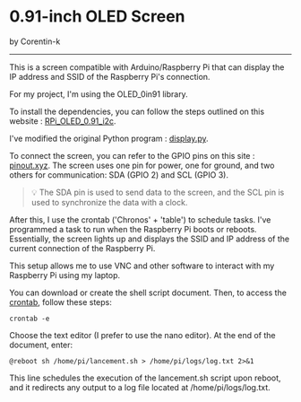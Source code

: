 # 0.91-inch OLED Screen

 by Corentin-k

---

This is a screen compatible with Arduino/Raspberry Pi that can display the IP address and SSID of the Raspberry Pi's connection.

For my project, I'm using the OLED_0in91 library.

To install the dependencies, you can follow the steps outlined on this website : [RPi_OLED_0.91_i2c](https://levelkro.xyz/wiki/RPi_OLED_0.91_i2c).

I've modified the original Python program :  [display.py](/display.py).

To connect the screen, you can refer to the GPIO pins on this site : [pinout.xyz](https://pinout.xyz/pinout/pin7_gpio4/). The screen uses one pin for power, one for ground, and two others for communication: SDA (GPIO 2) and SCL (GPIO 3).

> :bulb: The SDA pin is used to send data to the screen, and the SCL pin is used to synchronize the data with a clock.

After this, I use the crontab ('Chronos' + 'table') to schedule tasks. I've programmed a task to run when the Raspberry Pi boots or reboots. Essentially, the screen lights up and displays the SSID and IP address of the current connection of the Raspberry Pi.

This setup allows me to use VNC and other software to interact with my Raspberry Pi using my laptop.

You can download or create the shell script document. Then, to access the [crontab]((https://www.raspberrypi-france.fr/lancer-un-script-python-au-demarrage-du-raspberry-pi/)), follow these steps:

    crontab -e

Choose the text editor (I prefer to use the nano editor). At the end of the document, enter:

    @reboot sh /home/pi/lancement.sh > /home/pi/logs/log.txt 2>&1
This line schedules the execution of the lancement.sh script upon reboot, and it redirects any output to a log file located at /home/pi/logs/log.txt.
